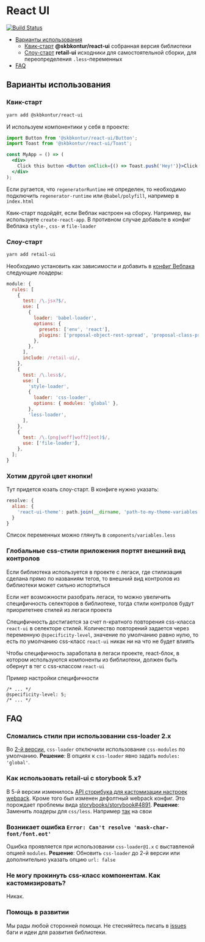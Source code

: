 # React UI

[![Build Status](https://tc.skbkontur.ru/app/rest/builds/buildType:FrontendInfrastructure_Packages_RunAll/statusIcon)](https://tc.skbkontur.ru/project.html?projectId=FrontendInfrastructure_Packages_ReactUI&tab=projectOverview)

- [Варианты использования](#Варианты-использования)
  - [Квик-старт](#Квик-старт) **@skbkontur/react-ui** собранная версия библиотеки
  - [Слоу-старт](#Слоу-старт) **retail-ui** исходники для самостоятельной сборки, для переопределения `.less`-переменных
- [FAQ](#FAQ)

## <a name="Варианты-использования"></a>Варианты использования

### <a name="Квик-старт"></a>Квик-старт

```bash
yarn add @skbkontur/react-ui
```

И используем компонентики у себя в проекте:

```jsx static
import Button from '@skbkontur/react-ui/Button';
import Toast from '@skbkontur/react-ui/Toast';

const MyApp = () => (
  <div>
    Click this button <Button onClick={() => Toast.push('Hey!')}>Click me</Button>
  </div>
);
```

Если ругается, что `regeneratorRuntime` не определен, то необходимо подключить `regenerator-runtime` или `@babel/polyfill`, например в `index.html`

Квик-старт подойдёт, если Вебпак настроен на сборку. Например, вы используете `create-react-app`. В противном случае добавьте в конфиг Вебпака `style-`, `css-` и `file-loader`

### <a name="Слоу-старт"></a>Слоу-старт

```bash
yarn add retail-ui
```

Необходимо установить как зависимости и добавить в [конфиг Вебпака](https://webpack.js.org/configuration/) следующие лоадеры:

```js static
module: {
  rules: [
    {
      test: /\.jsx?$/,
      use: [
        {
          loader: 'babel-loader',
          options: {
            presets: ['env', 'react'],
            plugins: ['proposal-object-rest-spread', 'proposal-class-properties'],
          },
        },
      ],
      include: /retail-ui/,
    },
    {
      test: /\.less$/,
      use: [
        'style-loader',
        {
          loader: 'css-loader',
          options: { modules: 'global' },
        },
        'less-loader',
      ],
    },
    {
      test: /\.(png|woff|woff2|eot)$/,
      use: ['file-loader'],
    },
  ];
}
```

### Хотим другой цвет кнопки!

Тут придется юзать слоу-старт. В конфиге нужно указать:

```js static
resolve: {
  alias: {
    'react-ui-theme': path.join(__dirname, 'path-to-my-theme-variables.less')
  }
}
```

Список переменных можно глянуть в `components/variables.less`

### Глобальные css-стили приложения портят внешний вид контролов

Если библиотека используется в проекте с легаси, где стилизация сделана прямо по названиям тегов, то внешний вид контролов из библиотеки может сильно испортиться

Если нет возможности разобрать легаси, то можно увеличить специфичность селекторов в библиотеке, тогда стили контролов будут приоритетнее стилей из легаси проекта

Специфичность достигается за счет n-кратного повторения css-класса `react-ui` в селекторе стилей. Количество повторений задается через переменную `@specificity-level`, значение по умолчанию равно нулю, то есть по умолчанию css-класс `react-ui` никак ни на что не будет влиять

Чтобы специфичность заработала в легаси проекте, react-блок, в котором используются компоненты из библиотеки, должен быть обернут в тег с css-классом `react-ui`

Пример настройки специфичности

```less
/* ... */
@specificity-level: 5;
/* ... */
```

## <a name="FAQ"></a>FAQ

### Сломались стили при использовании css-loader 2.x

Во [2-й версии](https://github.com/webpack-contrib/css-loader/releases/tag/v2.0.0), `css-loader` отключили использование `css-modules` по умолчанию.
**Решение**: В опциях к `css-loader` явно задать `modules: 'global'`.

### Как использовать retail-ui с storybook 5.x?

В 5-й версии изменилось [API сторибука для кастомизации настроек webpack](https://github.com/storybooks/storybook/blob/v5.0.0/MIGRATION.md#webpack-config-simplifcation).
Кроме того был изменен дефолтный webpack конфиг. Это порождает проблемы вида [storybooks/storybook#4891](https://github.com/storybooks/storybook/issues/4891).
**Решение**: Заменить лоадеры для `css/less`. Например [так](https://github.com/storybooks/storybook/issues/6319#issuecomment-477852640) на свои

### Возникает ошибка `Error: Can't resolve 'mask-char-font/font.eot'`

Ошибка проявляется при использовании `css-loader@1.x` с выставленой опцией `modules`.
**Решение**: Обновить `css-loader` до 2-й версии или дополнительно указать опцию `url: false`

### Не могу прокинуть css-класс компонентам. Как кастомизировать?

Никак.

### Помощь в развитии

Мы рады любой сторонней помощи. Не стесняйтесь писать в [issues](https://github.com/skbkontur/retail-ui/issues)
баги и идеи для развития библиотеки.<br />
